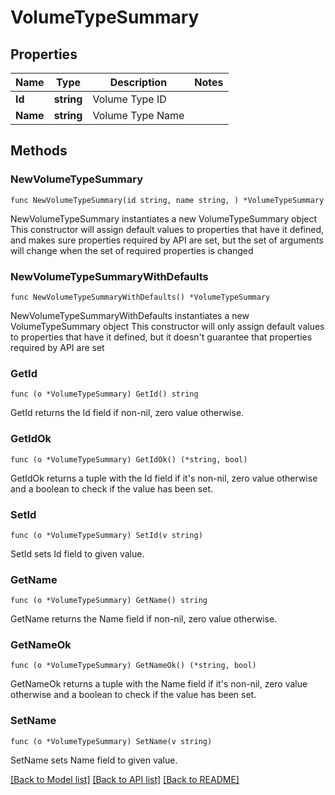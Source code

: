 # VolumeTypeSummary

## Properties

Name | Type | Description | Notes
------------ | ------------- | ------------- | -------------
**Id** | **string** | Volume Type ID | 
**Name** | **string** | Volume Type Name | 

## Methods

### NewVolumeTypeSummary

`func NewVolumeTypeSummary(id string, name string, ) *VolumeTypeSummary`

NewVolumeTypeSummary instantiates a new VolumeTypeSummary object
This constructor will assign default values to properties that have it defined,
and makes sure properties required by API are set, but the set of arguments
will change when the set of required properties is changed

### NewVolumeTypeSummaryWithDefaults

`func NewVolumeTypeSummaryWithDefaults() *VolumeTypeSummary`

NewVolumeTypeSummaryWithDefaults instantiates a new VolumeTypeSummary object
This constructor will only assign default values to properties that have it defined,
but it doesn't guarantee that properties required by API are set

### GetId

`func (o *VolumeTypeSummary) GetId() string`

GetId returns the Id field if non-nil, zero value otherwise.

### GetIdOk

`func (o *VolumeTypeSummary) GetIdOk() (*string, bool)`

GetIdOk returns a tuple with the Id field if it's non-nil, zero value otherwise
and a boolean to check if the value has been set.

### SetId

`func (o *VolumeTypeSummary) SetId(v string)`

SetId sets Id field to given value.


### GetName

`func (o *VolumeTypeSummary) GetName() string`

GetName returns the Name field if non-nil, zero value otherwise.

### GetNameOk

`func (o *VolumeTypeSummary) GetNameOk() (*string, bool)`

GetNameOk returns a tuple with the Name field if it's non-nil, zero value otherwise
and a boolean to check if the value has been set.

### SetName

`func (o *VolumeTypeSummary) SetName(v string)`

SetName sets Name field to given value.



[[Back to Model list]](../README.md#documentation-for-models) [[Back to API list]](../README.md#documentation-for-api-endpoints) [[Back to README]](../README.md)


